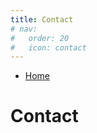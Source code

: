 ```yaml
---
title: Contact
# nav:
#   order: 20
#   icon: contact
---
```


<ul class="breadcrumb">
  <li><a href="/">Home</a></li>
</ul>

<h1>Contact</h1>
